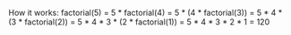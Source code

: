 How it works:
factorial(5)
= 5 * factorial(4)
= 5 * (4 * factorial(3))
= 5 * 4 * (3 * factorial(2))
= 5 * 4 * 3 * (2 * factorial(1))
= 5 * 4 * 3 * 2 * 1
= 120
